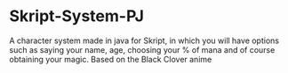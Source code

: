 # Skript-System-PJ
A character system made in java for Skript, in which you will have options such as saying your name, age, choosing your % of mana and of course obtaining your magic.  Based on the Black Clover anime
